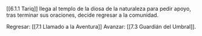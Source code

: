 [[6.1.1 Tariq]] llega al templo de la diosa de la naturaleza para pedir apoyo, tras terminar sus oraciones, decide regresar a la comunidad.

Regresar: [[7.1 Llamado a la Aventura]]
Avanzar: [[7.3 Guardián del Umbral]].